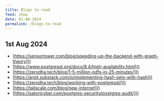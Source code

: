 ```yaml
---
title: Blogs to read
feed: show
date: 01-08-2024
permalink: /blogs-to-read
---
```


## 1st Aug 2024

- [https://sensortower.com/blog/speeding-up-the-backend-with-graph-theory]()
- [https://www.postgresql.org/docs/8.4/high-availability.html]()
- [https://zerodha.tech/blog/1-5-million-pdfs-in-25-minutes/]()
- [https://arpit.substack.com/p/implementing-hash-sets-with-hash]()
- [https://zerodha.tech/blog/working-with-postgresql/]()
- [https://tailscale.com/blog/new-internet]()
- [https://satoricyber.com/postgres-security/postgres-audit/]()
